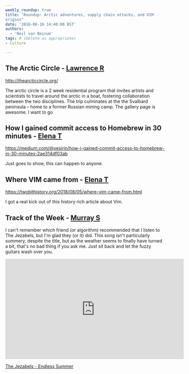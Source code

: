 ```yaml
---
weekly_roundup: true
title: "Roundup: Arctic adventures, supply chain attacks, and VIM 
origins"
date: '2018-08-10 14:40:00 BST'
authors:
  - 'Neil van Beinum'
tags: # (Delete as appropriate)
- Culture

---
```



## The Arctic Circle - [Lawrence R](/team#lawrence-richards)

http://thearcticcircle.org/

The arctic circle is a 2 week residential program that invites artists and scientists to travel around the arctic in a boat, fostering collaboration between the two disciplines. The trip culminates at the the Svalbard peninsula – home to a former Russian mining camp. The gallery page is awesome. I want to go

## How I gained commit access to Homebrew in 30 minutes - [Elena T](/team#elena-tanasoiu)

https://medium.com/@vesirin/how-i-gained-commit-access-to-homebrew-in-30-minutes-2ae314df03ab

Just goes to show, this can happen to anyone.

## Where VIM came from - [Elena T](/team#elena-tanasoiu)

https://twobithistory.org/2018/08/05/where-vim-came-from.html

I got a real kick out of this history rich article about Vim.

## Track of the Week - [Murray S](/team#murray-steele)

I can't remember which friend (or algorithm) recommended that I listen to The 
Jezabels, but I'm glad they (or it) did.  This song isn't particularly summery,
despite the title, but as the weather seems to finally have turned a bit, that's
no bad thing if you ask me.  Just sit back and let the fuzzy guitars wash over
you.

<iframe width="560" height="315" src="https://www.youtube.com/embed/IvCr1UAcPc4" frameborder="0" allowfullscreen></iframe>

[The Jezabels - Endless Summer](https://www.youtube.com/watch?v=IvCr1UAcPc4)
